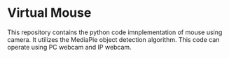 # Virtual Mouse
This repository contains the python code imnplementation of mouse using camera.
It utilizes the MediaPie object detection algorithm. 
This code can operate using PC webcam and IP webcam.
